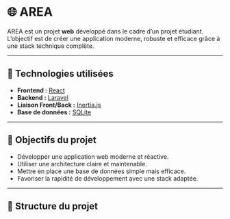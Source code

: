 # 🌐 AREA

AREA est un projet **web** développé dans le cadre d’un projet étudiant.
L’objectif est de créer une application moderne, robuste et efficace grâce à une stack technique complète.

---

## 🚀 Technologies utilisées

- **Frontend :** [React](https://reactjs.org/)
- **Backend :** [Laravel](https://laravel.com/)
- **Liaison Front/Back :** [Inertia.js](https://inertiajs.com/)
- **Base de données :** [SQLite](https://www.sqlite.org/index.html)

---

## 📌 Objectifs du projet

- Développer une application web moderne et réactive.
- Utiliser une architecture claire et maintenable.
- Mettre en place une base de données simple mais efficace.
- Favoriser la rapidité de développement avec une stack adaptée.

---

## 📂 Structure du projet

